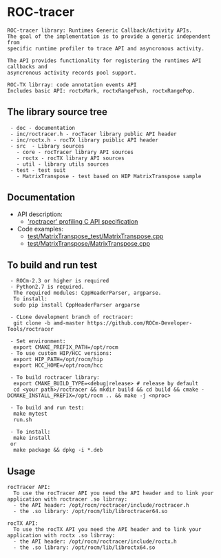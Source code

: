 # ROC-tracer
```
ROC-tracer library: Runtimes Generic Callback/Activity APIs.
The goal of the implementation is to provide a generic independent from
specific runtime profiler to trace API and asyncronous activity.

The API provides functionality for registering the runtimes API callbacks and
asyncronous activity records pool support.

ROC-TX librray: code annotation evemts API
Includes basic API: roctxMark, roctxRangePush, roctxRangePop.
```

## The library source tree
```
 - doc - documentation
 - inc/roctracer.h - rocTacer library public API header
 - inc/roctx.h - rocTX library puiblic API header
 - src  - Library sources
   - core - rocTracer library API sources
   - roctx - rocTX library API sources
   - util - library utils sources
 - test - test suit
   - MatrixTranspose - test based on HIP MatrixTranspose sample
```

## Documentation
 - API description: 
   - ['roctracer' profiling C API specification](doc/roctracer_spec.md)
 - Code examples:
   - [test/MatrixTranspose_test/MatrixTranspose.cpp](test/MatrixTranspose_test/MatrixTranspose.cpp)
   - [test/MatrixTranspose/MatrixTranspose.cpp](test/MatrixTranspose/MatrixTranspose.cpp)

## To build and run test
```
 - ROCm-2.3 or higher is required
 - Python2.7 is required.
  The required modules: CppHeaderParser, argparse.
  To install:
  sudo pip install CppHeaderParser argparse

 - CLone development branch of roctracer:
  git clone -b amd-master https://github.com/ROCm-Developer-Tools/roctracer

 - Set environment:
  export CMAKE_PREFIX_PATH=/opt/rocm
 - To use custom HIP/HCC versions:
  export HIP_PATH=/opt/rocm/hip
  export HCC_HOME=/opt/rocm/hcc

 - To build roctracer library:
  export CMAKE_BUILD_TYPE=<debug|release> # release by default
  cd <your path>/roctracer && mkdir build && cd build && cmake -DCMAKE_INSTALL_PREFIX=/opt/rocm .. && make -j <nproc>

 - To build and run test:
  make mytest
  run.sh
  
 - To install:
  make install
 or
  make package && dpkg -i *.deb
```

## Usage
```
rocTracer API:
  To use the rocTracer API you need the API header and to link your application with roctracer .so librray:
  - the API header: /opt/rocm/roctracer/include/roctracer.h
  - the .so library: /opt/rocm/lib/libroctracer64.so

rocTX API:
  To use the rocTX API you need the API header and to link your application with roctx .so librray:
  - the API header: /opt/rocm/roctracer/include/roctx.h
  - the .so library: /opt/rocm/lib/libroctx64.so
 
